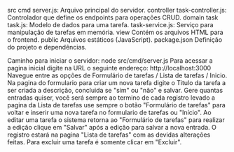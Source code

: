 src
cmd
server.js: Arquivo principal do servidor.
controller
task-controller.js: Controlador que define os endpoints para operações CRUD.
domain
task
task.js: Modelo de dados para uma tarefa.
task-service.js: Serviço para manipulação de tarefas em memória.
view
Contém os arquivos HTML para o frontend.
public
Arquivos estáticos (JavaScript).
package.json
Definição do projeto e dependências.

Caminho para iniciar o servidor: node src/cmd/server.js
Para acessar a pagina inicial digite na URL o seguinte endereço:  http://localhost:3000
Navegue entre as opções de Formulário de tarefas / Lista de tarefas / Inicio.
Na pagina do formulario para criar um nova tarefa digite o Titulo da tarefa a ser criada a descrição, concluida 
se "sim" ou "não" e salvar. Gere quantas entradas quiser, você será sempre ao termino de cada registro levado a pagina
da Lista de tarefas use sempre o botão "Formulário de tarefas" para voltar e inserir uma nova tarefa no formulario de tarefas ou "Início".
Ao editar uma tarefa o sistema retorna ao "Formulário de tarefas" para realizar a edição clique em "Salvar" após a edição para salvar a nova entrada.
O registro estará na pagina "Lista de tarefas" com as devidas alterações feitas.
Para excluir uma tarefa é somente clicar em "Excluir".
